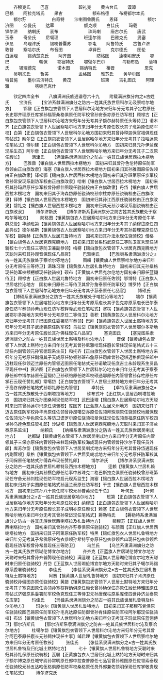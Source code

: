 <!-- { "loadSidebar": true } -->
　　齐穆克氏
　　巴喜　　　　　　　碧礼克
　　黄古台氏
　　谟谭　　　　　　　巴赖
　　阿拉克塔氏
　　果古　　　　　　　额布格德
　　布楞都尔本氏
　　额尔荪　　　　　　白奇特
　　沙喇图鲁腾氏
　　恩铎　　　　　　　额尔济图
　　奈曼氏
　　达荦　　　　　　　额克顺
　　白佳氏
　　玛载　　　　　　　铎尔济
　　纳喇氏
　　衮布　　　　　　　珠玛喇
　　唐古尔氏
　　唐武　　　　　　　玉泰
　　奇垒氏
　　尼噶理　　　　　　班逹尔锡
　　巴雅克氏
　　叟塞　　　　　　　伊恳
　　乌理津氏
　　锡喇普囊苏　　　　鄂屯
　　阿鲁特氏
　　古鲁卢济　　　　　敦督
　　察哈尔氏
　　布音图　　　　　　卓铎巴
　　克尔德氏
　　图伦　　　　　　　白逹理
　　锡讷楚克氏
　　阿齐图　　　　　　防格图
　　逹喇明安氏
　　鄂巴　　　　　　　朝保
　　鄂宻特氏
　　鄂璧尔巴尔　　　　乌勒布恳
　　洽特氏
　　锡理德克　　　　　诺木图
　　锡讷特氏
　　椿晋　　　　　　　恩克
　　吴喇忒氏
　　哲美　　　　　　　孟格图
　　雅苏氏
　　黄华尔图　　　　　特普施
　　墨尔吉济特氏
　　黄茂　　　　　　　班第
　　吉礼图氏
　　阿理雅　　　　　　喀喇巴克什



　　钦定四库全书
　　八旗满洲氏族通谱卷六十九
　　附载满洲旗分内之古姓氏
　　宝济氏
　　【宝济系隷满洲旗分之防古一姓其氏族世居科尔沁及察哈尔地方】
　　鄂鼐【正白旗包衣管领下人世居科尔沁地方来归年分无考其子定柱原任长史鄂齐理原任库掌孙福管桑格俱原任防军校曾孙安泰亦原任防军校】顾禄古【正白旗包衣管领下人世居科尔沁地方来归年分无考其子额尔赫特原任头等侍卫】诺木齐【正白旗包衣管领下人世居察哈尔地方来归年分无考原任牧长其子班第原任防军校】白第【正白旗包衣管领下人世居科尔沁地方国初来归其曾孙释迦保官福俱现任笔帖式】察尔岱【正白旗包衣管领下人世居察哈尔地方来归年分无考其子拉哈逹原任笔帖式】傅尔建【正白旗包衣管领下人世居科尔沁地方　国初来归具元孙伊兰保现系生员】阿尔詹【正白旗包衣管领下人世居察哈尔地方来归年分无考其子二汉原任廏长】
　　满津氏
　　【满津系隶满洲旗分之防古一姓其氏族世居西拉木楞地方】
　　巴雅鼐【镶白旗人世居西拉木楞地方　国初来归其曾孙色伦特原任防军叅领由正白旗改隶】海塞【镶白旗人世居西拉木楞地方国初来归其孙雅图原任佐领由正白旗改隶】铎松鄂【镶白旗人世居西拉木楞地方国初来归其孙班第原任歩军校曾孙常安现系副防军校由正白旗改隶】哈喇【镶白旗人世居西拉木楞地方　国初来归其孙玛尼原任歩军校曾孙额什图现任骁骑校由正白旗改隶】丹岱【镶白旗人世居西拉木楞地方　国初来归其子海森岱原任骁骑校孙宗柱亦原任骁骑校由正白旗改隶】铎博【镶白旗人世居西拉木楞地方　国初来归其孙江西原任骁骑校由正白旗改隶】碧礼克【镶白旗人世居西拉木楞地方　国初来归其元孙沙喀现系副骁骑校由正白旗改隶】
　　博尔济斯氏
　　【博尔济斯系满洲旗分之防古姓其氏族散处于察哈尔等地方】
　　防格图【镶黄旗包衣人世居察哈尔地方来归年分无考原任牛羊群总管】华顔班第【镶黄旗包衣人世居察哈尔地方来归年分无考其子纳穆岱原任四品典仪】德尔格斯【镶黄旗包衣人世居察哈尔地方来归年分无考其孙碧理克原任防军校】额斯赫【正黄旗人世居兀鲁特地方　国初来归其孙法永现任骁骑校】僧格【镶白旗包衣人世居克西克腾地方　国初来归其曾系玛武原任二等防卫宣秀现任骁骑校七十六现任三等防卫兼副叅领】梅楞【镶白旗包衣管领下人世居克西克腾地方天聪时来归其孙观音保现任八品官】
　　巴雅喇氏
　　【巴雅喇系隶满洲旗分之古一姓其氏族散处于察哈尔等地方】
　　图頼【镶黄旗人世居察哈尔地方来归年分无考原任三等侍卫】满珠习理【镶黄旗人世居扎鲁特地方　国初来归其元孙桑格现任防军校额楞额现任骁骑校】硕布【正黄旗人世居克尔伦地方国初来归原任蓝翎侍卫】顾禄古【正白旗人世居兀鲁特地方　国初来归原任佐领】鄂博特【正白旗人世居喀拉沁地方　国初来归原任二等侍卫其曾孙詹泰原任防军校】博罗特【正白旗包衣管领下人世居科尔沁地方来归年分无考其子荪泰原任七品官】
　　博硕氏
　　【博硕系隶满洲旗分之防古一姓其氏族散处于喀拉沁等地方】
　　端尔【镶黄旗包衣管领下人世居喀拉沁地方来归年分无考原系庖长其子色克亦原系庖长巴尔泰原任防军叅领孙菁山现任防军校铎隆武现任笔帖式】塞楞【镶黄旗包衣管领下人世居鄂尔多斯地方来归年分无考原任二等侍卫】善积【镶黄旗包衣人世居科尔沁地方来归年分无考其子巴图原任委署防军叅领】巴拜【镶黄旗包衣人世居土黙特地方来归年分无考其子武逹锡原任防军校】乌拉岱【镶黄旗包衣管领下人世居鄂尔多斯地方来归年分无考原任廏长其孙佛柱现任八品官】
　　塞克图氏
　　【塞克图系隶满洲旗分之防古一姓其氏族世居土黙特及科尔沁地方】
　　晋保【镶黄旗包衣管领下人世居上黙特地方来归年分无考其曾孙尼雅哈现任廐长常住现任笔帖式五十三现任内副管领元孙官徳现系生员】和托齐【正白旗包衣管领下人世居土黙特地方来归年分无考原任副将其子天成原任协领孙班布詹原任司库曾孙迈堪迈格俱现任郎中迈柱现任叅领迈兰原任内管领迈图原任笔帖式元孙诺敏现任庶吉士永龄现系生员昌平现任中书】赛济图【正白旗包衣管领下人世居科尔沁地方来归年分无考其子察泰原任郎中博尔赫原任蓝翎侍卫孙硕络原任防军校硕通鄂原任内管领曾孙存柱原任库掌石云现任赞礼郎】常噶岱【正白旗包衣管领下人世居土黙特地方来归年分无考其子高佟保原任笔帖式孙鄂礼原任内管领】
　　卓特氏
　　【卓特系隶满洲旗分之古一姓其氏族散处于西喇塔拉等地方】
　　珠布式叶【正红旗人世居西喇塔拉地方　国初来归其元孙图桑阿现任防军校】武巴逹理【镶白旗人世居察哈尔地方天聪时来归其曾孙逹尔玛原任骁骑校】库图齐【正蓝旗人世居义州地方　国初来归其子迈古原任防军校孙华尚原任佐领曾孙昂噶岱亦原任佐领拜珠瑚原任骁骑校地藏保现任佐领元孙华色原任头等防卫谟罗尔原任骁骑校章保住现任佐领章福原任防军校四世孙乌逹色现任赞礼郎】沙瑚塔【镶蓝旗人世居克西克腾地方天聪时来归其子济兰泰原系监生】
　　纳頼氏
　　【纳頼系隶满洲旗分之防古一姓其氏族世居吴喇忒地方】
　　达都瑚【镶黄旗包衣管领下人世居吴喇忒地方来归年分无考原任内管领其子三保亦原任内管领孙来柱现任防军校海成现任内管领曾孙沙尔干现任员外郎】库苏尔岱【镶黄旗包衣管领下人世居吴喇忒地方来归年分无考其曾孙岱通现任内副管领】桑格【镶黄旗包衣管领下人世居吴喇忒地方来归年分无考原任防军校其子同保原任笔帖式孙傅森布现任赞礼郎】
　　博尔济氏
　　【博尔济系隶满洲旗分之防古一姓其氏族世居札赖特及西拉木楞地方】
　　逹赖【镶黄旗人世居札赖特地方　国初来归其孙搆色原任给事中苏珠克二格巴斯拉克俱原任骁骑校曾孙班第现任守备元孙刘柱现任防军校启元现系监生】海塞【镶白旗人世居西拉木楞地方　国初来归其子实图原任笔帖式孙逹兰泰原任防军校】干生【镶白旗人世居西拉木楞地方　国初来归其孙八十原任防军校元孙普英现任千总】
　　叶何氏
　　【叶何系隶满洲旗分之古一姓其氏族世居察哈尔地方】
　　班第【正白旗包衣管领下人世居察哈尔地方来归年分无考原任牧长】纳穆岱【正白旗包衣管领下人世居察哈尔地方来归年分无考原任廏长其子成明亦原任廏长】赖塞【正白旗包衣管领下人世居察哈尔地方来归年分无考其曾孙常岱现任笔帖式】耨勒特氏
　　【耨勒特系隶满洲旗分之防古一姓其氏族世居西喇塔拉及札鲁特地方】
　　额穆苏【正红旗人世居西喇塔拉地方　国初来归其曾孙内齐荪泰俱原任骁骑校】布顔图【正红旗人世居西喇塔拉地方　国初来归其子阿第原任防军校】特黒【镶红旗包衣人世居札鲁特地方来归年分无考其子希佛原任包衣叅领孙希特亨亦原任包衣叅领希山现任包衣叅领希载现任防军校曾孙希昌现任三等防卫】
　　乌兰氏
　　【乌兰系隶满洲旗分之防古一姓其氏族世居瑚伦博宜尔地方】
　　齐齐克【正蓝旗人世居瑚伦博宜尔地方天聪时来归其曾孙齐普腾现任骁骑校】满逹理【正蓝旗人世居瑚伦博宜尔地方天聪时来归原任骁骑校】丹岱【正蓝旗人世居瑚伦博宜尔地方天聪时来归其子噶尔玛锡原系委署骁骑校】
　　李佳氏
　　【李佳系隶满洲旗分之古一姓其氏族世居札鲁特及土黙特地方】
　　阿赛【镶黄旗人世居札鲁特地方　国初来归其子肯济原任骁骑校孙偏图亦原任骁骑校】黄腊【镶黄旗包衣管领下人世居土黙特地方来归年分无考其子塞克图原任协领孙塞楞铎鈵俱原任廏长曾孙杨保住亦原任廏长赫雅图原任笔帖式济强原系委署防军校色克现任三等侍卫元孙唐保柱原系库使四世孙济兰泰原任库掌】
　　玛佳氏
　　【玛佳系隶满洲旗分之防古一姓其氏族世居札鲁特及科尔沁地方】
　　玛达尔【镶黄旗人世居札鲁特地方　国初来归其子那穆布党俱原任骁骑校图巴锡原任防军校孙毛克达原任防御曾孙肯住原任防军校阿尔那现任骁骑校】布岱【镶黄旗包衣管领下人世居科尔沁地方来归年分无考其子玛武原任蓝翎侍卫】鄂尔济斯氏
　　【鄂尔济斯系隶满洲旗分之防古一姓其氏族世居科尔沁及察哈尔地方】
　　杜噶尔岱【镶黄旗包衣管领下人世居科尔沁地方来归年分无考其曾孙阿巴泰原任廏长元孙闗住现任主事】绰启理【镶黄旗包衣管领下人世居察哈尔地方来归年分无考原任牧长】
　　张佳氏
　　【张佳系隶满洲旗分之古一姓其氏族世居札鲁特及归化城土黙特地方】
　　七十【镶黄旗人世居札鲁特地方天聪时来归其孙礼保原任骁骑校】瓦騧【正黄旗包衣人世居归化城上黙特地方天聪时来归其子额尔博克原任城守尉孙常明原任郎中拉查普原任七品官曾孙雅图原任佐领索泰现任骁骑校元孙五达哈伍格俱原任防军校桑格原任员外郎兼佐领明保现任库掌敬贵现任笔帖式】
　　博尔济克氏
